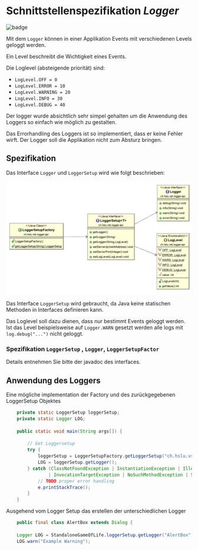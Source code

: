 # Schnittstellenspezifikation *Logger*

![badge](https://gitlab.enterpriselab.ch/iafassbi/vsk-logger-interface/badges/master/pipeline.svg)

Mit dem `Logger` können in einer Applikation
Events mit verschiedenen Levels geloggt werden.

Ein Level beschreibt die Wichtigkeit eines Events.

Die Loglevel (absteigende priorität) sind:

 - `LogLevel.OFF = 0`
 - `LogLevel.ERROR = 10`
 - `LogLevel.WARNING = 20`
 - `LogLevel.INFO = 30`
 - `LogLevel.DEBUG = 40`

Der logger wurde absichtlich sehr simpel gehalten
um die Anwendung des Loggers so einfach wie möglich
zu gestalten.

Das Errorhandling des Loggers ist so implementiert,
dass er keine Fehler wirft. Der Logger
soll die Applikation nicht zum Absturz bringen.


## Spezifikation

Das Interface `Logger` und `LoggerSetup` wird wie folgt beschrieben:

![logger](logger.png)

Das Interface `LoggerSetup` wird gebraucht, da
Java keine statischen Methoden in Interfaces definieren kann.

Das Loglevel soll dazu dienen, dass nur bestimmt Events geloggt werden.
Ist das Level beispielsweise auf `Logger.WARN` gesetzt
werden alle logs mit `log.debug("...")` nicht geloggt.


### Spezifikation `LoggerSetup` , `Logger`, `LoggerSetupFactor`

Details entnehmen Sie bitte der javadoc des interfaces.


## Anwendung des Loggers

Eine mögliche implementation der Factory und des zurückgegebenen LoggerSetup Objektes

```java
	private static LoggerSetup loggerSetup;
	private static Logger LOG;

	public static void main(String args[]) {
		
		// Get Loggersetup 
		try {
			loggerSetup = LoggerSetupFactory.getLoggerSetup("ch.hslu.vsk.logger.component.LoggerComponentSetup");
			LOG = loggerSetup.getLogger();
		} catch (ClassNotFoundException | InstantiationException | IllegalAccessException | IllegalArgumentException
				| InvocationTargetException | NoSuchMethodException | SecurityException e) {
			// TODO proper error handling
			e.printStackTrace();
		}		
	}
```

Ausgehend vom Logger Setup das erstellen der unterschiedlichen Logger

```java
	public final class AlertBox extends Dialog {

	Logger LOG = StandaloneGameOfLife.loggerSetup.getLogger("AlertBox");
	LOG.warn("Example Warning");
```